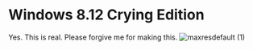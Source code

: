 # Windows 8.12 Crying Edition
Yes. This is real. Please forgive me for making this.
![maxresdefault (1)](https://user-images.githubusercontent.com/114437933/205506624-c659e23d-1645-4246-b979-abefb929173e.jpg)
